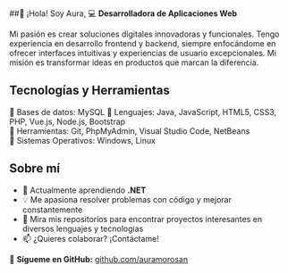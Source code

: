 ##👋 ¡Hola! Soy Aura, 
💻 **Desarrolladora de Aplicaciones Web**

Mi pasión es crear soluciones digitales innovadoras y funcionales. 
Tengo experiencia en desarrollo frontend y backend, siempre enfocándome en ofrecer interfaces intuitivas y experiencias de usuario excepcionales. 
Mi misión es transformar ideas en productos que marcan la diferencia.  

##  Tecnologías y Herramientas
🔹 Bases de datos: MySQL
🔹 Lenguajes: Java, JavaScript, HTML5, CSS3, PHP, Vue.js, Node.js, Bootstrap  
🔹 Herramientas: Git, PhpMyAdmin, Visual Studio Code, NetBeans  
🔹 Sistemas Operativos: Windows, Linux



##  Sobre mí  
- 🌱 Actualmente aprendiendo **.NET**  
- 💡 Me apasiona resolver problemas con código y mejorar constantemente
- 📌 Mira mis repositorios para encontrar proyectos interesantes en diversos lenguajes y tecnologias
- 📫 ¿Quieres colaborar? ¡Contáctame!  

📍 **Sígueme en GitHub:** [github.com/auramorosan](https://github.com/auramorosan)

